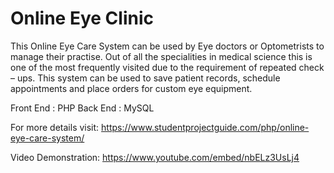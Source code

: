# Online Eye Clinic
This Online Eye Care System can be used by Eye doctors or Optometrists to manage their practise. Out of all the specialities in medical science this is one of the most frequently visited due to the requirement of repeated check – ups. This system can be used to save patient records, schedule appointments and place orders for custom eye equipment.

Front End : PHP
Back End : MySQL

For more details visit:
https://www.studentprojectguide.com/php/online-eye-care-system/


Video Demonstration:
https://www.youtube.com/embed/nbELz3UsLj4
